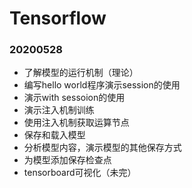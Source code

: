 # Tensorflow

### 20200528 ###

- 了解模型的运行机制（理论）
- 编写hello world程序演示session的使用
- 演示with sessoion的使用
- 演示注入机制训练
- 使用注入机制获取运算节点
- 保存和载入模型
- 分析模型内容，演示模型的其他保存方式
- 为模型添加保存检查点
- tensorboard可视化（未完）